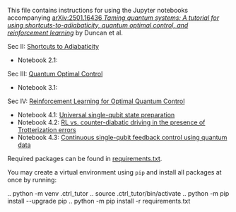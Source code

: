 This file contains instructions for using the Jupyter notebooks accompanying [arXiv:2501.16436 *Taming quantum systems: A tutorial for using shortcuts-to-adiabaticity, quantum optimal control, and reinforcement learning*](https://arxiv.org/abs/2501.16436) by Duncan et al. 


Sec II: [Shortcuts to Adiabaticity](shortcuts_to_adiabaticity)

* Notebook 2.1: 


Sec III: [Quantum Optimal Control](quantum_optimal_control)

* Notebook 3.1: 

Sec IV: [Reinforcement Learning for Optimal Quantum Control](reinforcement_learning)  

* Notebook 4.1: [Universal single-qubit state preparation](reinforcement_learning/PG-qubit)  
* Notebook 4.2: [RL vs. counter-diabatic driving in the presence of Trotterization errors](reinforcement_learning/PG-STA)  
* Notebook 4.3: [Continuous single-qubit feedback control using quantum data](reinforcement_learning/PG-quantum_data)  


Required packages can be found in [requirements.txt](./requirements.txt). 

You may create a virtual environment using `pip` and install all packages at once by running:

.. python -m venv .ctrl_tutor
.. source .ctrl_tutor/bin/activate
.. python -m pip install --upgrade pip
.. python -m pip install -r requirements.txt




